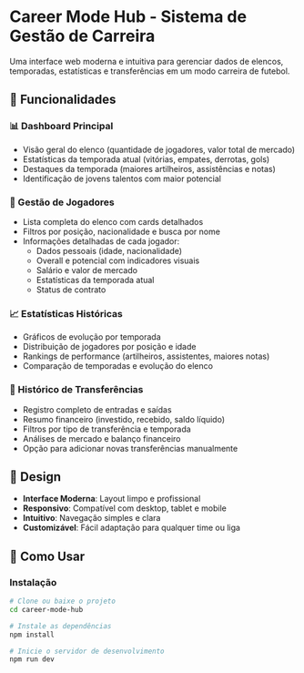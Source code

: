 # Career Mode Hub - Sistema de Gestão de Carreira

Uma interface web moderna e intuitiva para gerenciar dados de elencos, temporadas, estatísticas e transferências em um modo carreira de futebol.

## 🎯 Funcionalidades

### 📊 Dashboard Principal
- Visão geral do elenco (quantidade de jogadores, valor total de mercado)
- Estatísticas da temporada atual (vitórias, empates, derrotas, gols)
- Destaques da temporada (maiores artilheiros, assistências e notas)
- Identificação de jovens talentos com maior potencial

### 👥 Gestão de Jogadores
- Lista completa do elenco com cards detalhados
- Filtros por posição, nacionalidade e busca por nome
- Informações detalhadas de cada jogador:
  - Dados pessoais (idade, nacionalidade)
  - Overall e potencial com indicadores visuais
  - Salário e valor de mercado
  - Estatísticas da temporada atual
  - Status de contrato

### 📈 Estatísticas Históricas
- Gráficos de evolução por temporada
- Distribuição de jogadores por posição e idade
- Rankings de performance (artilheiros, assistentes, maiores notas)
- Comparação de temporadas e evolução do elenco

### 🔄 Histórico de Transferências
- Registro completo de entradas e saídas
- Resumo financeiro (investido, recebido, saldo líquido)
- Filtros por tipo de transferência e temporada
- Análises de mercado e balanço financeiro
- Opção para adicionar novas transferências manualmente

## 🎨 Design

- **Interface Moderna**: Layout limpo e profissional
- **Responsivo**: Compatível com desktop, tablet e mobile
- **Intuitivo**: Navegação simples e clara
- **Customizável**: Fácil adaptação para qualquer time ou liga

## 🚀 Como Usar

### Instalação
```bash
# Clone ou baixe o projeto
cd career-mode-hub

# Instale as dependências
npm install

# Inicie o servidor de desenvolvimento
npm run dev
